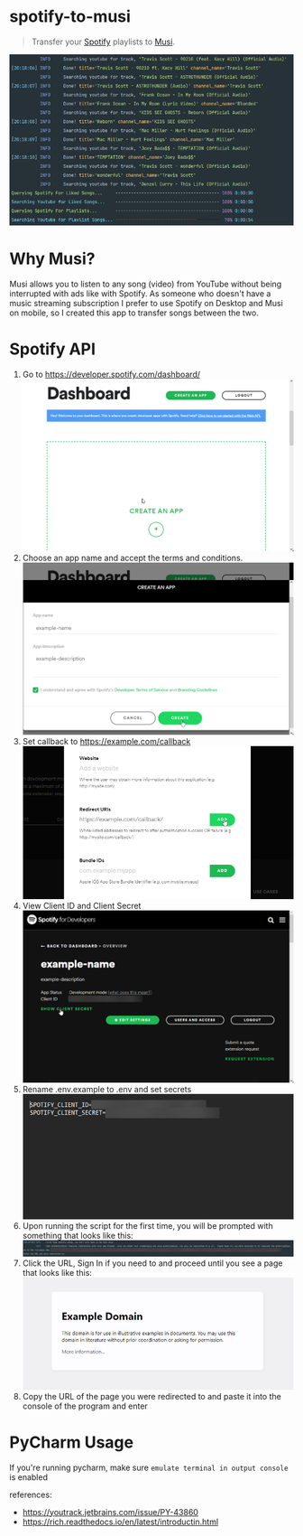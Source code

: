# spotify-to-musi
> Transfer your [Spotify](https://spotify.com) playlists to [Musi](https://feelthemusi.com).

![banner](./.github/assets/banner.png)
 

# Why Musi?
Musi allows you to listen to any song (video) from YouTube without being interrupted with ads like with Spotify.
As someone who doesn't have a music streaming subscription I prefer to use Spotify on Desktop and Musi on mobile,
so I created this app to transfer songs between the two.

# Spotify API
1. Go to https://developer.spotify.com/dashboard/ \
   ![Dashboard](./.github/assets/dashboard.png)
2. Choose an app name and accept the terms and conditions. \
   ![CREATE AN APP](./.github/assets/create-an-app.png)
3. Set callback to https://example.com/callback \
   ![Set Callback](./.github/assets/set-callback.png)
4. View Client ID and Client Secret \
   ![SHOW CLIENT SECRET](./.github/assets/show-client-secret.png)
5. Rename .env.example to .env and set secrets \
   ![.env file](./.github/assets/dotenv-file.png)
6. Upon running the script for the first time, you will be prompted with something that looks like this: \
   ![first time setup](./.github/assets/first-time-setup.png)
7. Click the URL, Sign In if you need to and proceed until you see a page that looks like this: \
   ![img.png](.github/assets/example.com.png)
8. Copy the URL of the page you were redirected to and paste it into the console of the program and enter

# PyCharm Usage
If you're running pycharm, make sure ```emulate terminal in output console``` is enabled<br>

references:
   - https://youtrack.jetbrains.com/issue/PY-43860 
   - https://rich.readthedocs.io/en/latest/introductin.html
